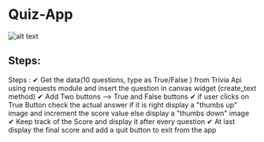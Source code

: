 # Quiz-App

![alt text](https://shaiksalmankhan.github.io/cv/images/4.gif)

Steps:
-----

Steps :
✔ Get the data(10 questions, type as True/False ) from Trivia Api using requests module and insert the question in canvas widget (create_text method)
✔ Add Two buttons --> True and False buttons
✔ if user clicks on True Button check the actual answer if it is right display a "thumbs up" image and increment the score value else display a "thumbs down" image
✔ Keep track of the Score and display it after every question
✔ At last display the final score and add a quit button to exit from the app

